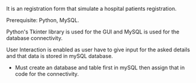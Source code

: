 It is an registration form that simulate a hospital patients registration.

Prerequisite: Python, MySQL.

Python's Tkinter library is used for the GUI and MySQL is used for the database connectivity.

User Interaction is enabled as user have to give input for the asked details and that data is stored in mySQL database.

* Must create an database and table first in mySQL then assign that in code for the connectivity.
